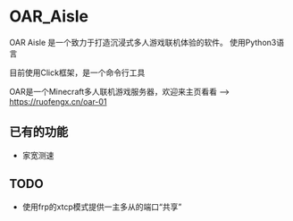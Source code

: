 # OAR_Aisle

OAR Aisle 是一个致力于打造沉浸式多人游戏联机体验的软件。
使用Python3语言

目前使用Click框架，是一个命令行工具

OAR是一个Minecraft多人联机游戏服务器，欢迎来主页看看 --> <https://ruofengx.cn/oar-01>

## 已有的功能
- 家宽测速

## TODO
- 使用frp的xtcp模式提供一主多从的端口“共享”

